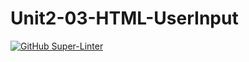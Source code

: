 # Unit2-03-HTML-UserInput

[![GitHub Super-Linter](https://github.com/nvuillam/npm-groovy-lint/workflows/Lint%20Code%20Base/badge.svg)](https://github.com/marketplace/actions/super-linter)